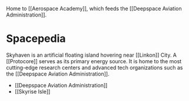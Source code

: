 Home to [[Aerospace Academy]], which feeds the [[Deepspace Aviation Administration]].

# Spacepedia
Skyhaven is an artificial floating island hovering near [[Linkon]] City. A [[Protocore]] serves as its primary energy source. It is home to the most cutting-edge research centers and advanced tech organizations such as the [[Deepspace Aviation Administration]].

* [[Deepspace Aviation Administration]]
* [[Skyrise Isle]]